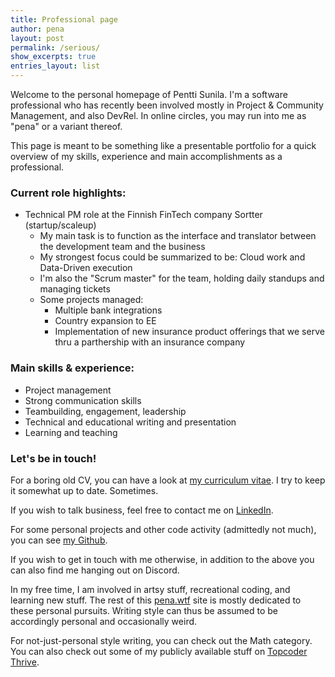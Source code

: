 ```yaml
---
title: Professional page
author: pena
layout: post
permalink: /serious/
show_excerpts: true
entries_layout: list
---
```


Welcome to the personal homepage of Pentti Sunila. I'm a software professional who has recently been involved mostly in Project & Community Management, and also DevRel. In online circles, you may run into me as "pena" or a variant thereof.

<!--

###  Some current activities:

* Currently working as a technical project manager at a FinTech company. See LinkedIn for most up-to-date details.
* I'm a Discord moderator for some servers
* and I like to play and make music in my free time.
* Mostly located either in Finland or Hungary :)

-->

This page is meant to be something like a presentable portfolio for a quick overview of my skills, experience and main accomplishments as a professional.

### Current role highlights:
* Technical PM role at the Finnish FinTech company Sortter (startup/scaleup)
  * My main task is to function as the interface and translator between the development team and the business
  * My strongest focus could be summarized to be: Cloud work and Data-Driven execution
  * I'm also the "Scrum master" for the team, holding daily standups and managing tickets
  * Some projects managed:
    * Multiple bank integrations
    * Country expansion to EE
    * Implementation of new insurance product offerings that we serve thru a parthership with an insurance company

<!--

### Some noteworthy accomplishments:

* In my life as a software developer, among other things, I
  * Wrote a hardware network interface implemantation for the NTP media control protocol to interface with the Ember protocol, in C#.
  * Wrote a "trending posts" algorithm for a media site (client project), in Ruby and React.
  * Replaced my company's infranet service with an open-source alternative.
  * Worked on citizen portal code maintenance and legacy improvements + cloud transformation for a major public sector city client. In (totally-not-legacy)(Enterprise) Java.
  * Worked on many security improvements, both found new vulnerabilities and fixed already known ones
  * Installed and configured the ELK stack a few too many times. . . (I do love me some good log management though.)
* Soon, I wanted to get into something that required people work too - ended up doing DevRel (having already once applied to a PM job and still ended up a dev instead)
* As a DevRel dude on Topcoder, I 
  * Worked on 5G and Edge computing APIs provided by a client. I was "the first dev" getting my hands dirty and writing POC projects in preparation for Topcoder contests on these APIs.
  * Wrote an edge-enabled web app or two on Heroku that proved the API was ready for use in our contests.
  * Helped organize [contests](https://www.topcoder.com/challenges?bucket=allPast&search=EdgeNet&tracks[DS]=true&tracks[Des]=true&tracks[Dev]=true&tracks[QA]=true&types[]=CH&types[]=F2F&types[]=TSK) and provided support to developers during the contests as the communication interface between the coders, our internal parties, and the client.
* Transitioned to Community Manager
  * Wrote some recaps for [TCO21](https://www.topcoder.com/blog/?s=TCO21&so=&o=)
  * Took over the new Rapid Development match (RDM) contest format that had been trialed before, and formalized it into a [regular contest](https://www.topcoder.com/challenges?bucket=allPast&search=RDM&tracks[DS]=true&tracks[Des]=true&tracks[Dev]=true&tracks[QA]=true&types[]=CH&types[]=F2F&types[]=TSK)
  * "Reverse engineered" building matches and automated testers from existing code repos, since none of the people who had written them before were available
  * Trialed a new mathematical Puzzle challenge format, and managed [7 successful competitions](https://www.topcoder.com/challenges?bucket=allPast&search=Puzzle&tracks[DS]=true&tracks[Des]=true&tracks[Dev]=true&tracks[QA]=true&types[]=CH&types[]=F2F&types[]=TSK)
  * Served as the main communication piece for Competitive Programming track members as the representative of internal Topcoder parties
  * Was somewhat involved in managing Community Strategy for Competitive Programming, or at least lobbying for its importance
  * Found security flaws and helped fix them
  * Managed the updating of Community Terms&Conditions as well as Code of Conduct
  * Organized/managed a few QA events and probably helped set some local records in bug reports / hour
  * Held a few webinars and tutorial sessions
  * Wrote technical content as writeups for RDM rounds among other things
  * Helped advise & direct internal techical work, such as legacy improvements
  * Moderated the Topcoder Discord community, which I've kept doing as a community member even after moving on from my CM gig
* Started technical PM role at the Finnish FinTech company Sortter (startup/scaleup)
  * My main task is to function as the interface and translator between the development team and the business
  * I'm also the "Scrum master" for the team, holding daily standups and managing tickets
  * Some projects managed:
    * Multiple bank integrations
    * Country expansion
    * Implementation of new insurance products that we serve for a partner company that offers those products
* What's next? You tell me :)

-->

### Main skills & experience:

* Project management
* Strong communication skills
* Teambuilding, engagement, leadership
* Technical and educational writing and presentation
* Learning and teaching

### Let's be in touch!

For a boring old CV, you can have a look at [my curriculum vitae](https://github.com/gingerdeer/cv/blob/master/cv.pdf). I try to keep it somewhat up to date. Sometimes.

If you wish to talk business, feel free to contact me on [LinkedIn](https://www.linkedin.com/in/pentti-sunila-a967a1123/).

For some personal projects and other code activity (admittedly not much), you can see [my Github](https://github.com/gingerdeer). 

If you wish to get in touch with me otherwise, in addition to the above you can also find me hanging out on Discord.

In my free time, I am involved in artsy stuff, recreational coding, and learning new stuff. The rest of this [pena.wtf](https://pena.wtf) site is mostly dedicated to these personal pursuits. Writing style can thus be assumed to be accordingly personal and occasionally weird.

For not-just-personal style writing, you can check out the Math category. You can also check out some of my publicly available stuff on [Topcoder Thrive](https://www.topcoder.com/thrive/search?author=Pentti%20Sunila).

